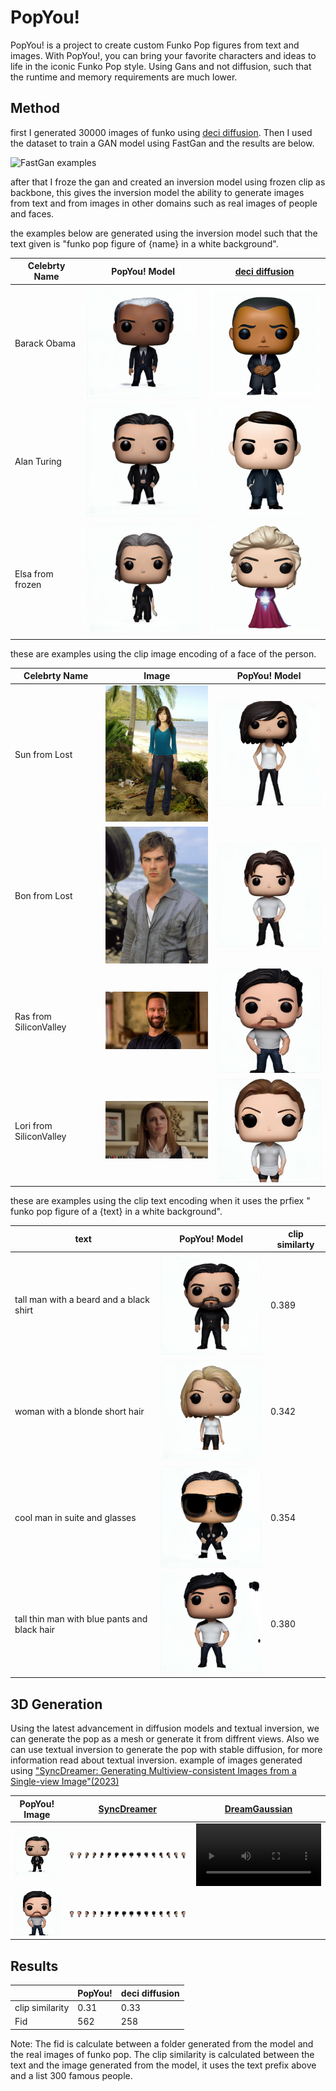 # PopYou!

PopYou! is a project to create custom Funko Pop figures from text and images. With PopYou!, you can bring your favorite characters and ideas to life in the iconic Funko Pop style.
Using Gans and not diffusion, such that the runtime and memory requirements are much lower.


## Method

first I generated 30000 images of funko using [deci diffusion](https://deci.ai/blog/decidiffusion-1-0-3x-faster-than-stable-diffusion-same-quality/).
Then I used the dataset to train a GAN model using FastGan and the results are below.

![FastGan examples](assets/fast_gan_examples.jpg)

after that I froze the gan and created an inversion model using frozen clip as backbone,
this gives the inversion model the ability to generate images from text and from images in other domains such as real images of people and faces.


the examples below are generated using the inversion model such that the
text given is "funko pop figure of {name} in a white background".


| Celebrty Name    | PopYou! Model | [deci diffusion](https://deci.ai/blog/decidiffusion-1-0-3x-faster-than-stable-diffusion-same-quality/) |
|------------------|---------------|--------------------------------------------------------------------------------------------------------|
| Barack Obama     | <img src="assets/Barack_Obama_fastgan.png" width="200"> | <img src="assets/Barack_Obama_deci.png" width="200">                                                   |
| Alan Turing      | <img src="assets/Alan_Turing_fastgan.png" width="200"> | <img src="assets/Alan_Turing_deci.png" width="200">                                                    |
| Elsa from frozen | <img src="assets/Elsa_fastgan.png" width="200"> | <img src="assets/Elsa_deci.png" width="200">                                                           |


these are examples using the clip image encoding of a face of the person.

| Celebrty Name        | Image                                                        | PopYou! Model                                                 |
|----------------------|--------------------------------------------------------------|---------------------------------------------------------------|
| Sun from Lost        | <img src="assets/sun_Lost_image.webp" width="200">           | <img src="assets/sun_Lost_fastgan.png" width="200">           |
| Bon from Lost        | <img src="assets/bon_Lost_image.webp" width="200">           | <img src="assets/bon_Lost_fastgan.png" width="200">           |
| Ras from SiliconValley | <img src="assets/ras_SiliconValley_image.webp" width="200">  | <img src="assets/ras_SiliconValley_fastgan.png" width="200">  |
| Lori from SiliconValley | <img src="assets/lori_SiliconValley_image.jpeg" width="200"> | <img src="assets/lori_SiliconValley_fastgan.png" width="200"> |


these are examples using the clip text encoding when it uses the prfiex " funko pop figure of a {text} in a white background".

| text                    | PopYou! Model                                     | clip similarty |
|-------------------------|---------------------------------------------------|----------------|
| tall man with a beard and a black shirt          | <img src="assets/text_1_example.png" width="200"> | 0.389          |
| woman with a blonde short hair           | <img src="assets/text_2_example.png" width="200"> | 0.342          |
| cool man in suite and glasses  | <img src="assets/text_3_example.png" width="200"> | 0.354          |
| tall thin man with blue pants and black hair  | <img src="assets/text_4_example.png" width="200"> | 0.380          |


## 3D Generation

Using the latest advancement in diffusion models and textual inversion, we can generate the pop as a mesh or generate it from diffrent views.
Also we can use textual inversion to generate the pop with stable diffusion, for more information read about textual inversion.
example of images generated using ["SyncDreamer: Generating Multiview-consistent Images from a Single-view Image"(2023)](https://arxiv.org/abs/2309.03453)


| PopYou! Image | [SyncDreamer](https://arxiv.org/abs/2309.03453)                     | [DreamGaussian](https://dreamgaussian.github.io/)   |
|-------------------------|---------------------------------------|-----------------------------------------------------|
| <img src="assets/Alan_Turing_fastgan.png" width="200">                    | <img src="assets/alan_turing_3d.png"> | <video src="assets/alan_turing_dreamgaussian.mp4" width="200"> |
| <img src="assets/ras_SiliconValley_fastgan.png" width="200">                     | <img src="assets/ras_3d.png">         |                                                     |

## Results

|                 | PopYou! | deci diffusion |
|-----------------|---------|----------------|
| clip similarity | 0.31    | 0.33           |
| Fid             | 562     | 258            |

Note:
The fid is calculate between a folder generated from the model and the real images of funko pop.
The clip similarity is calculated between the text and the image generated from the model, it uses the text prefix above and a list 300 famous people.